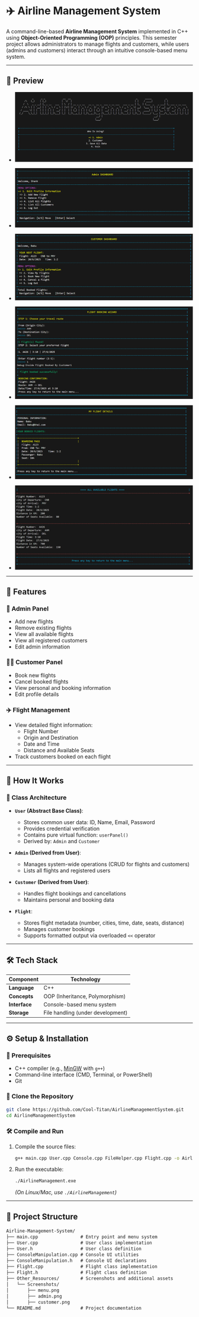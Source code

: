 # ✈️ Airline Management System

A command-line-based **Airline Management System** implemented in C++ using **Object-Oriented Programming (OOP)** principles. This semester project allows administrators to manage flights and customers, while users (admins and customers) interact through an intuitive console-based menu system.

---

## 📸 Preview

- ![Home Page](Home.png)


- ![Admin DashBoard](Admin.png)


- ![Customer DashBoard](Customer.png)


- ![Flight Booking](Booking.png)


- ![Boarding Pass](Booked.png)


- ![List of Flights](Flights.png)


---

## 📌 Features

### 🛫 Admin Panel
- Add new flights
- Remove existing flights
- View all available flights
- View all registered customers
- Edit admin information

### 🧍‍♂️ Customer Panel
- Book new flights
- Cancel booked flights
- View personal and booking information
- Edit profile details

### ✈️ Flight Management
- View detailed flight information:
  - Flight Number
  - Origin and Destination
  - Date and Time
  - Distance and Available Seats
- Track customers booked on each flight

---

## 🧠 How It Works

### 🧱 Class Architecture
- **`User` (Abstract Base Class)**:
  - Stores common user data: ID, Name, Email, Password
  - Provides credential verification
  - Contains pure virtual function: `userPanel()`
  - Derived by: `Admin` and `Customer`

- **`Admin` (Derived from User)**:
  - Manages system-wide operations (CRUD for flights and customers)
  - Lists all flights and registered users

- **`Customer` (Derived from User)**:
  - Handles flight bookings and cancellations
  - Maintains personal and booking data

- **`Flight`**:
  - Stores flight metadata (number, cities, time, date, seats, distance)
  - Manages customer bookings
  - Supports formatted output via overloaded `<<` operator

---

## 🛠 Tech Stack

| Component        | Technology                            |
|------------------|---------------------------------------|
| **Language**     | C++                                   |
| **Concepts**     | OOP (Inheritance, Polymorphism)       |
| **Interface**    | Console-based menu system             |
| **Storage**      | File handling (under development)     |

---

## ⚙ Setup & Installation

### 📝 Prerequisites
- C++ compiler (e.g., [MinGW](https://www.mingw-w64.org/) with `g++`)
- Command-line interface (CMD, Terminal, or PowerShell)
- Git

### 📁 Clone the Repository
```bash
git clone https://github.com/Cool-Titan/AirlineManagementSystem.git
cd AirlineManagementSystem
```

### 🛠 Compile and Run
1. Compile the source files:
   ```bash
   g++ main.cpp User.cpp Console.cpp FileHelper.cpp Flight.cpp -o AirlineManagement.exe
   ```
2. Run the executable:
   ```bash
   ./AirlineManagement.exe
   ```
   *(On Linux/Mac, use `./AirlineManagement`)*

---

## 📂 Project Structure

```
Airline-Management-System/
├── main.cpp                # Entry point and menu system
├── User.cpp                # User class implementation
├── User.h                  # User class definition
├── ConsoleManipulation.cpp # Console UI utilities
├── ConsoleManipulation.h   # Console UI declarations
├── Flight.cpp              # Flight class implementation
├── Flight.h                # Flight class definition
├── Other_Resources/        # Screenshots and additional assets
│   └── Screenshots/
│       ├── menu.png
│       ├── admin.png
│       ├── customer.png
└── README.md               # Project documentation
```
